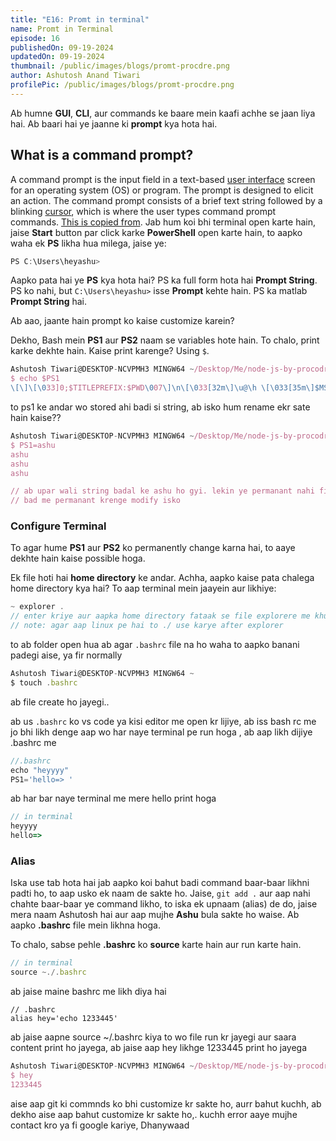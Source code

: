 ```yaml
---
title: "E16: Promt in terminal"
name: Promt in Terminal
episode: 16
publishedOn: 09-19-2024
updatedOn: 09-19-2024
thumbnail: /public/images/blogs/promt-procdre.png
author: Ashutosh Anand Tiwari
profilePic: /public/images/blogs/promt-procdre.png
---
```

Ab humne **GUI**, **CLI**, aur commands ke baare mein kaafi achhe se jaan liya hai. Ab baari hai ye jaanne ki **prompt** kya hota hai.

## **What is a command prompt?**

A command prompt is the input field in a text-based [user interface](https://www.techtarget.com/searchapparchitecture/definition/user-interface-UI) screen for an operating system (OS) or program. The prompt is designed to elicit an action. The command prompt consists of a brief text string followed by a blinking [cursor](https://www.techtarget.com/whatis/definition/cursor), which is where the user types command prompt commands.  [This is copied from](https://www.techtarget.com/whatis/definition/command-prompt). 
Jab hum koi bhi terminal open karte hain, jaise **Start** button par click karke **PowerShell** open karte hain, to aapko waha ek **PS** likha hua milega, jaise ye:

```jsx
PS C:\Users\heyashu>
```

Aapko pata hai ye **PS** kya hota hai? PS ka full form hota hai **Prompt String**. PS ko nahi, but `C:\Users\heyashu>` isse **Prompt** kehte hain. PS ka matlab **Prompt String** hai.

Ab aao, jaante hain prompt ko kaise customize karein?

Dekho, Bash mein **PS1** aur **PS2** naam se variables hote hain. To chalo, print karke dekhte hain. Kaise print karenge? Using `$`.

```jsx
Ashutosh Tiwari@DESKTOP-NCVPMH3 MINGW64 ~/Desktop/Me/node-js-by-procodrr
$ echo $PS1
\[\]\[\033]0;$TITLEPREFIX:$PWD\007\]\n\[\033[32m\]\u@\h \[\033[35m\]$MSYSTEM \[\033[33m\]\w\[\033[36m\]`__git_ps1`\[\033[0m\]\n$ \[\]
```

to ps1 ke andar wo stored ahi badi si string, ab isko hum rename ekr sate hain kaise??

```jsx
Ashutosh Tiwari@DESKTOP-NCVPMH3 MINGW64 ~/Desktop/Me/node-js-by-procodrr
$ PS1=ashu
ashu
ashu
ashu

// ab upar wali string badal ke ashu ho gyi. lekin ye permanant nahi fix hua 
// bad me permanant krenge modify isko
```

### Configure Terminal

To agar hume **PS1** aur **PS2** ko permanently change karna hai, to aaye dekhte hain kaise possible hoga.

Ek file hoti hai **home directory** ke andar. Achha, aapko kaise pata chalega home directory kya hai? To aap terminal mein jaayein aur likhiye:

```jsx
~ explorer .
// enter kriye aur aapka home directory fataak se file explorere me khul jayegi
// note: agar aap linux pe hai to ./ use karye after explorer
```

to ab folder open hua ab agar `.bashrc` file na ho waha to aapko banani padegi aise, ya fir normally

```jsx
Ashutosh Tiwari@DESKTOP-NCVPMH3 MINGW64 ~
$ touch .bashrc
```

ab file create ho jayegi..

ab us `.bashrc` ko vs code ya kisi editor me open kr lijiye, ab iss bash rc me jo bhi likh denge aap wo har naye terminal pe run hoga , ab aap likh dijiye .bashrc me

```jsx
//.bashrc
echo "heyyyy"
PS1='hello=> '
```

ab har bar naye terminal me mere hello print hoga

```jsx
// in terminal
heyyyy
hello=> 
```

### Alias

Iska use tab hota hai jab aapko koi bahut badi command baar-baar likhni padti ho, to aap usko ek naam de sakte ho. Jaise, `git add .` aur aap nahi chahte baar-baar ye command likho, to iska ek upnaam (alias) de do, jaise mera naam Ashutosh hai aur aap mujhe **Ashu** bula sakte ho waise. Ab aapko **.bashrc** file mein likhna hoga.

To chalo, sabse pehle **.bashrc** ko **source** karte hain aur run karte hain.

```jsx
// in terminal
source ~./.bashrc
```

ab jaise maine bashrc me likh diya hai 

```
// .bashrc
alias hey='echo 1233445'
```

ab jaise aapne source ~/.bashrc kiya to wo file run kr jayegi aur saara content print ho jayega, ab jaise aap hey likhge 1233445 print ho jayega

```jsx
Ashutosh Tiwari@DESKTOP-NCVPMH3 MINGW64 ~/Desktop/ME/node-js-by-procodrr
$ hey
1233445
```

aise aap git ki commnds ko bhi customize kr sakte ho, aurr bahut kuchh, ab dekho aise aap bahut customize kr sakte ho,. kuchh error aaye mujhe contact kro ya fi google kariye, Dhanywaad
